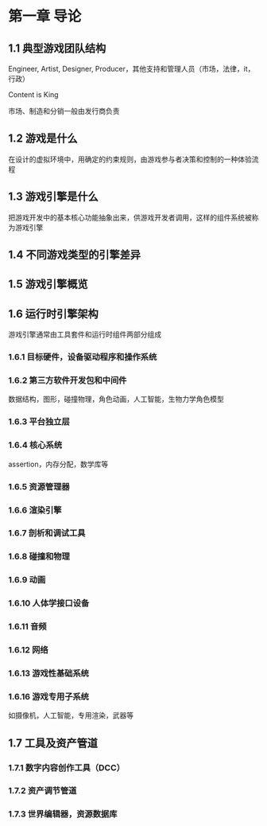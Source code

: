 # 第一章 导论

## 1.1 典型游戏团队结构

Engineer, Artist, Designer, Producer，其他支持和管理人员（市场，法律，it，行政）

Content is King

市场、制造和分销一般由发行商负责

## 1.2 游戏是什么

在设计的虚拟环境中，用确定的约束规则，由游戏参与者决策和控制的一种体验流程

## 1.3 游戏引擎是什么

把游戏开发中的基本核心功能抽象出来，供游戏开发者调用，这样的组件系统被称为游戏引擎

## 1.4 不同游戏类型的引擎差异

## 1.5 游戏引擎概览

## 1.6 运行时引擎架构

游戏引擎通常由工具套件和运行时组件两部分组成

### 1.6.1 目标硬件，设备驱动程序和操作系统

### 1.6.2 第三方软件开发包和中间件

数据结构，图形，碰撞物理，角色动画，人工智能，生物力学角色模型

### 1.6.3 平台独立层

### 1.6.4 核心系统

assertion，内存分配，数学库等

### 1.6.5 资源管理器

### 1.6.6 渲染引擎

### 1.6.7 剖析和调试工具

### 1.6.8 碰撞和物理

### 1.6.9 动画

### 1.6.10 人体学接口设备

### 1.6.11 音频

### 1.6.12 网络

### 1.6.13 游戏性基础系统

### 1.6.16 游戏专用子系统

如摄像机，人工智能，专用渲染，武器等

## 1.7 工具及资产管道

### 1.7.1 数字内容创作工具（DCC）

### 1.7.2 资产调节管道

### 1.7.3 世界编辑器，资源数据库

